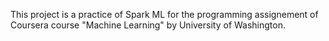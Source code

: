 This project is a practice of Spark ML for the programming assignement of Coursera course "Machine Learning" by University of Washington.
